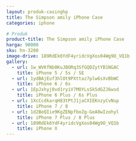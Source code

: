 ```yaml
---
layout: produk-casinghp
title: The Simpson amily iPhone Case
categories: iphone

# Produk
product-title: The Simpson amily iPhone Case
harga: 90000
sku: hn-3280
image-drive: 189RdEk6YdF4yridcVgXos04Wg9O_VQ1b
gallery:
  - url: 1w_WVKfNb0KuJBORq3SfGQDZytYB1NGAC
    title: iPhone 5 / 5s / SE
  - url: 1ydBAjEuf3hlOt9PXttaz7plw6sXvBbWC
    title: iPhone 6 / 6s
  - url: 1EpJxhyj0vd1ryiV7MOYLsSk5dGZJ6wsd
    title: iPhone 6 Plus / 6s Plus
  - url: 1XcCcdkarqH83tPtJ1jaCXIEKnzyCvNup
    title: iPhone 7 / 8
  - url: 1d2BeQIie9KgZENpfboZg-GeA8wIzohyl
    title: iPhone 7 Plus / 8 Plus
  - url: 189RdEk6YdF4yridcVgXos04Wg9O_VQ1b
    title: iPhone X
---
```

